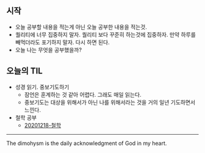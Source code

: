 ## 시작
- 오늘 공부할 내용을 적는게 아닌 오늘 공부한 내용을 적는것.
- 퀄리티에 너무 집중하지 말자. 퀄리티 보다 꾸준히 하는것에 집중하자. 만약 하루를 빼먹더라도 포기하지 말자. 다시 하면 된다.
- 오늘 나는 무엇을 공부했을까?

## 오늘의 TIL
- 성경 읽기. 중보기도하기
  - 잠언은 훈계하는 것 같아 어렵다. 그래도 매일 읽는다.
  - 중보기도는 대상을 위해서가 아닌 나를 위해서라는 것을 거의 일년 기도하면서 느낀다.
- 철학 공부
  - [20201218-철학](https://github.com/dimohy/TIL/blob/master/Daily/202012/20201218-%EC%B2%A0%ED%95%99.md)
---
The dimohysm is the daily acknowledgment of God in my heart.
